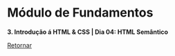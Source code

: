 # Módulo de Fundamentos

**3. Introdução á HTML & CSS | Dia 04: HTML Semântico**

[Retornar](https://github.com/zstgar/TRYBE)
